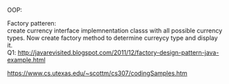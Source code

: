 OOP:

Factory patteren: <br/> create currency interface implemnentation classs with all possible currency types. Now create factory method to determine curreycy type and display it. <br/>
Q1: http://javarevisited.blogspot.com/2011/12/factory-design-pattern-java-example.html


https://www.cs.utexas.edu/~scottm/cs307/codingSamples.htm

